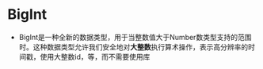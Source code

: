 # BigInt

- BigInt是一种全新的数据类型，用于当整数值大于Number数类型支持的范围时。这种数据类型允许我们安全地对**大整数**执行算术操作，表示高分辨率的时间戳，使用大整数id，等，而不需要使用库